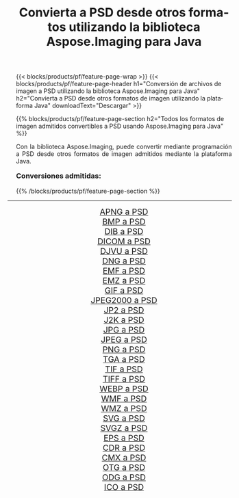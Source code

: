 ﻿---
title: Convierta a PSD desde otros formatos utilizando la biblioteca Aspose.Imaging para Java 
weight: 3920
url: /es/java/conversion/to/psd/ 
lang: es
langdirlevel: 2
locales: zh-hans,ja,it,ru,de,es,fr,nl,id,lt,pl,pt,vi,tr,ko,zh-hant,ar,hi,th,sv,cs,uk,he
description: Usando Aspose.Imaging puede convertir a PSD desde otros formatos usando Java
---

{{< blocks/products/pf/feature-page-wrap >}}
{{< blocks/products/pf/feature-page-header h1="Conversión de archivos de imagen a PSD utilizando la biblioteca Aspose.Imaging para Java" h2="Convierta a PSD desde otros formatos de imagen utilizando la plataforma Java" downloadText="Descargar" >}}


{{% blocks/products/pf/feature-page-section  h2="Todos los formatos de imagen admitidos convertibles a PSD usando Aspose.Imaging para Java" %}}
<p align=justify>Con la biblioteca Aspose.Imaging, puede convertir mediante programación a PSD desde otros formatos de imagen admitidos mediante la plataforma Java.</p>
<h3 style="margin-top:16px;">
Conversiones admitidas:
</h3>
{{% /blocks/products/pf/feature-page-section %}}
<div class="container-fluid productfamilypage bg-gray">
    <div class="convertypes bg-gray agp-content section">
        <div class="container">
		<hr style="margin-left:-20px;"/>
		<div class="row other-converters" style="gap: 10px;font-size: 19px;text-align:center;">
		    <div class='col-md-3 other-converter remove-lp remove-rp'><a href="/imaging/es/java/conversion/apng-to-psd/" style="padding:15px;">APNG a PSD</a></div>
<div class='col-md-3 other-converter remove-lp remove-rp'><a href="/imaging/es/java/conversion/bmp-to-psd/" style="padding:15px;">BMP a PSD</a></div>
<div class='col-md-3 other-converter remove-lp remove-rp'><a href="/imaging/es/java/conversion/dib-to-psd/" style="padding:15px;">DIB a PSD</a></div>
<div class='col-md-3 other-converter remove-lp remove-rp'><a href="/imaging/es/java/conversion/dicom-to-psd/" style="padding:15px;">DICOM a PSD</a></div>
<div class='col-md-3 other-converter remove-lp remove-rp'><a href="/imaging/es/java/conversion/djvu-to-psd/" style="padding:15px;">DJVU a PSD</a></div>
<div class='col-md-3 other-converter remove-lp remove-rp'><a href="/imaging/es/java/conversion/dng-to-psd/" style="padding:15px;">DNG a PSD</a></div>
<div class='col-md-3 other-converter remove-lp remove-rp'><a href="/imaging/es/java/conversion/emf-to-psd/" style="padding:15px;">EMF a PSD</a></div>
<div class='col-md-3 other-converter remove-lp remove-rp'><a href="/imaging/es/java/conversion/emz-to-psd/" style="padding:15px;">EMZ a PSD</a></div>
<div class='col-md-3 other-converter remove-lp remove-rp'><a href="/imaging/es/java/conversion/gif-to-psd/" style="padding:15px;">GIF a PSD</a></div>
<div class='col-md-3 other-converter remove-lp remove-rp'><a href="/imaging/es/java/conversion/jpeg2000-to-psd/" style="padding:15px;">JPEG2000 a PSD</a></div>
<div class='col-md-3 other-converter remove-lp remove-rp'><a href="/imaging/es/java/conversion/jp2-to-psd/" style="padding:15px;">JP2 a PSD</a></div>
<div class='col-md-3 other-converter remove-lp remove-rp'><a href="/imaging/es/java/conversion/j2k-to-psd/" style="padding:15px;">J2K a PSD</a></div>
<div class='col-md-3 other-converter remove-lp remove-rp'><a href="/imaging/es/java/conversion/jpg-to-psd/" style="padding:15px;">JPG a PSD</a></div>
<div class='col-md-3 other-converter remove-lp remove-rp'><a href="/imaging/es/java/conversion/jpeg-to-psd/" style="padding:15px;">JPEG a PSD</a></div>
<div class='col-md-3 other-converter remove-lp remove-rp'><a href="/imaging/es/java/conversion/png-to-psd/" style="padding:15px;">PNG a PSD</a></div>
<div class='col-md-3 other-converter remove-lp remove-rp'><a href="/imaging/es/java/conversion/tga-to-psd/" style="padding:15px;">TGA a PSD</a></div>
<div class='col-md-3 other-converter remove-lp remove-rp'><a href="/imaging/es/java/conversion/tif-to-psd/" style="padding:15px;">TIF a PSD</a></div>
<div class='col-md-3 other-converter remove-lp remove-rp'><a href="/imaging/es/java/conversion/tiff-to-psd/" style="padding:15px;">TIFF a PSD</a></div>
<div class='col-md-3 other-converter remove-lp remove-rp'><a href="/imaging/es/java/conversion/webp-to-psd/" style="padding:15px;">WEBP a PSD</a></div>
<div class='col-md-3 other-converter remove-lp remove-rp'><a href="/imaging/es/java/conversion/wmf-to-psd/" style="padding:15px;">WMF a PSD</a></div>
<div class='col-md-3 other-converter remove-lp remove-rp'><a href="/imaging/es/java/conversion/wmz-to-psd/" style="padding:15px;">WMZ a PSD</a></div>
<div class='col-md-3 other-converter remove-lp remove-rp'><a href="/imaging/es/java/conversion/svg-to-psd/" style="padding:15px;">SVG a PSD</a></div>
<div class='col-md-3 other-converter remove-lp remove-rp'><a href="/imaging/es/java/conversion/svgz-to-psd/" style="padding:15px;">SVGZ a PSD</a></div>
<div class='col-md-3 other-converter remove-lp remove-rp'><a href="/imaging/es/java/conversion/eps-to-psd/" style="padding:15px;">EPS a PSD</a></div>
<div class='col-md-3 other-converter remove-lp remove-rp'><a href="/imaging/es/java/conversion/cdr-to-psd/" style="padding:15px;">CDR a PSD</a></div>
<div class='col-md-3 other-converter remove-lp remove-rp'><a href="/imaging/es/java/conversion/cmx-to-psd/" style="padding:15px;">CMX a PSD</a></div>
<div class='col-md-3 other-converter remove-lp remove-rp'><a href="/imaging/es/java/conversion/otg-to-psd/" style="padding:15px;">OTG a PSD</a></div>
<div class='col-md-3 other-converter remove-lp remove-rp'><a href="/imaging/es/java/conversion/odg-to-psd/" style="padding:15px;">ODG a PSD</a></div>
<div class='col-md-3 other-converter remove-lp remove-rp'><a href="/imaging/es/java/conversion/ico-to-psd/" style="padding:15px;">ICO a PSD</a></div>
                </div>
        </div>
    </div>
</div>
<br/>

